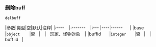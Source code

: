 ### 删除buff

`delbuff`

|参数|类型|空|默认|注释|
|:----    |:-------    |:--- |----|------      |
|base     |`object`        |否   |    |   玩家、怪物对象    |
|buffid       |`integer`       |否   |    |   buff id   |

